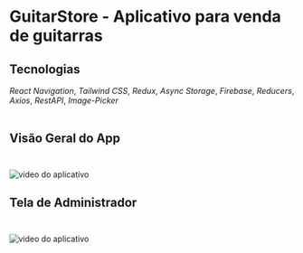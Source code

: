 # GuitarStore - Aplicativo para venda de guitarras

## Tecnologias

_React Navigation_,
_Tailwind CSS_,
_Redux_,
_Async Storage_,
_Firebase_,
_Reducers_,
_Axios_,
_RestAPI_,
_Image-Picker_ <br> <br>

## Visão Geral do App <br> <br>

![video do aplicativo](./README%20assets/GuitarStore.gif)

## Tela de Administrador <br> <br>

![video do aplicativo](./README%20assets/GuitarStoreAdmin.gif)